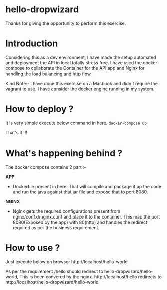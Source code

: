 # hello-dropwizard

Thanks for giving the opportunity to perform this exercise.

# Introduction

Considering this as a dev environment, I have made the setup automated and deployment the API in local totally stress free.
I have used the docker-compose to collaborate the Container for the API app and Nginx for handling the load balancing and http flow.

Kind Note:- I have done this exercise on a Macbook and didn't require the vagrant to use. I have consider the docker engine running in my system.

# How to deploy ?
It is very simple execute below command in here.
`docker-compose up`

That's it !!!

# What's happening behind ?
The docker compose contains 2 part :-

<b> APP </b>
- Dockerfile present in here. That will compile and package it up the code and run the java against that jar file and expose that to port 8080.

<b> NGINX </b>
- Nginx gets the required configurations present from nginx/conf.d/nginx.conf and place it to the container.
This map the port 8080(Exposed by the app) with 80(http) and handles the redirect required as per the business requirement.

# How to use ?
Just execute below on browser
http://localhost/hello-world

As per the requirement /hello should redirect to hello-dropwizard/hello-world, This is been convered by the nginx.
http://localhost/hello redirects to http://localhost/hello-dropwizard/hello-world

